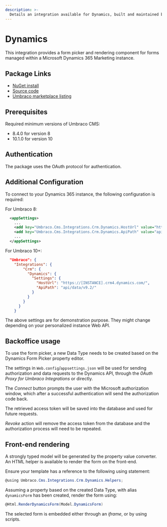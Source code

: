 ```yaml
---
description: >-
  Details an integration available for Dynamics, built and maintained by Umbraco HQ.
---
```


# Dynamics

This integration provides a form picker and rendering component for forms managed within a Microsoft Dynamics 365 Marketing instance.

## Package Links

- [NuGet install](https://www.nuget.org/packages/Umbraco.Cms.Integrations.Crm.Dynamics)
- [Source code](https://github.com/umbraco/Umbraco.Cms.Integrations/tree/main/src/Umbraco.Cms.Integrations.Crm.Dynamics)
- [Umbraco marketplace listing](https://marketplace.umbraco.com/package/umbraco.cms.integrations.crm.dynamics)

## Prerequisites

Required minimum versions of Umbraco CMS:

- 8.4.0 for version 8
- 10.1.0 for version 10

## Authentication

The package uses the OAuth protocol for authentication.

## Additional Configuration

To connect to your Dynamics 365 instance, the following configuration is required:

For Umbraco 8:

```xml
  <appSettings>
    ...
    <add key="Umbraco.Cms.Integrations.Crm.Dynamics.HostUrl" value="https://[INSTANCE]/api.crm4.dynamics.com/" />
    <add key="Umbraco.Cms.Integrations.Crm.Dynamics.ApiPath" value="api/data/v9.2/" />
    ...
  </appSettings>
```

For Umbraco 10+:

```json
  "Umbraco": {
    "Integrations": {
        "Crm": {
          "Dynamics": {
            "Settings": {
              "HostUrl": "https://[INSTANCE].crm4.dynamics.com/",
              "ApiPath": "api/data/v9.2/"
            }
          }
        }
      }
    }
```

The above settings are for demonstration purpose. They might change depending on your personalized instance Web API.

## Backoffice usage

To use the form picker, a new Data Type needs to be created based on the Dynamics Form Picker property editor.

The settings in `Web.config`/`appsettings.json` will be used for sending authorization and data requests to the Dynamics API, through the _0Auth Proxy for Umbraco Integrations_ or directly.

The _Connect_ button prompts the user with the Microsoft authorization window, which after a successful authentication will send the authorization code back.

The retrieved access token will be saved into the database and used for future requests.

_Revoke_ action will remove the access token from the database and the authorization process will need to be repeated.

## Front-end rendering

A strongly typed model will be generated by the property value converter. An HTML helper is available to render the form on the front-end.

Ensure your template has a reference to the following using statement:

```csharp
@using Umbraco.Cms.Integrations.Crm.Dynamics.Helpers;
```

Assuming a property based on the created Data Type, with alias `dynamicsForm` has been created, render the form using:

```csharp
@Html.RenderDynamicsForm(Model.DynamicsForm)
```

The selected form is embedded either through an _iframe_, or by using scripts.
